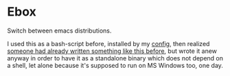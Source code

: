 # Ebox
Switch between emacs distributions.

I used this as a bash-script before, installed by my [config](https://github.com/hkgit03/config), then realized [someone had already written something like this before](https://www.emacswiki.org/emacs/emacs-distribution), but wrote it anew anyway in order to have it as a standalone binary which does not depend on a shell, let alone because it's supposed to run on MS Windows too, one day.
